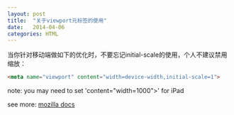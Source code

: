 ```yaml
---
layout: post
title:  "关于viewport元标签的使用"
date:   2014-04-06
categories: HTML
---
```


当你针对移动端做如下的优化时，不要忘记initial-scale的使用，个人不建议禁用缩放：

```html
<meta name="viewport" content="width=device-width,initial-scale=1">
```

note: you may need to set 'content="width=1000">' for iPad

see more: <a href="https://developer.mozilla.org/zh-CN/docs/Mobile/Viewport_meta_tag" target="_blank">mozilla docs</a>